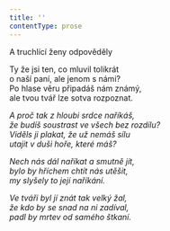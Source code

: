 ```yaml
---
title: ''
contentType: prose
---
```


A truchlící ženy odpověděly

  

Ty že jsi ten, co mluvil tolikrát  
o naší paní, ale jenom s námi?  
Po hlase věru připadáš nám známý,  
ale tvou tvář lze sotva rozpoznat.

_A proč tak z hloubi srdce naříkáš,  
že budíš soustrast ve všech bez rozdílu?  
Viděls ji plakat, že už nemáš sílu  
utajit v duši hoře, které máš?_

_Nech nás dál naříkat a smutně jít,  
bylo by hříchem chtít nás utěšit,  
my slyšely to její naříkání._

_Ve tváři byl jí znát tak velký žal,  
že kdo by se snad na ni zadíval,  
padl by mrtev od samého štkaní._
